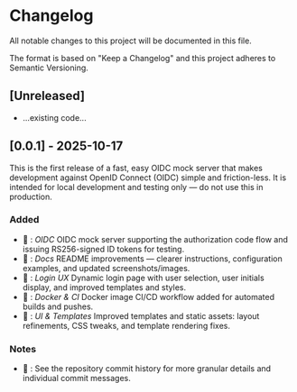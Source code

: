 # Changelog

All notable changes to this project will be documented in this file.

The format is based on "Keep a Changelog" and this project adheres to Semantic Versioning.

## [Unreleased]
- ...existing code...
  
## [0.0.1] - 2025-10-17

This is the first release of a fast, easy OIDC mock server that makes development against OpenID Connect (OIDC) simple and friction-less. It is intended for local development and testing only — do not use this in production.

### Added
- 🚀 : *OIDC* OIDC mock server supporting the authorization code flow and issuing RS256-signed ID tokens for testing.
- 📖 : *Docs* README improvements — clearer instructions, configuration examples, and updated screenshots/images.
- 👥 : *Login UX* Dynamic login page with user selection, user initials display, and improved templates and styles.
- 🐳 : *Docker & CI* Docker image CI/CD workflow added for automated builds and pushes.
- 🎨 : *UI & Templates* Improved templates and static assets: layout refinements, CSS tweaks, and template rendering fixes.

### Notes
- 🔎 : See the repository commit history for more granular details and individual commit messages.